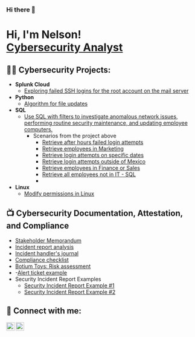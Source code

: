 ### Hi there 👋
<h1>Hi, I'm Nelson! <br/><a href="https://www.linkedin.com/in/nelyee/">Cybersecurity Analyst</a>
<h2>👨‍💻 Cybersecurity Projects:</h2>

- <b>Splunk Cloud</b>
  - [Exploring failed SSH logins for the root account on the mail server](https://docs.google.com/document/d/1lkAmrIVgEPSY3kv4p76eX-j4XbHgavO-p1kn3gBQt-4/edit?usp=sharing)
- <b>Python</b>
  - [Algorithm for file updates](https://docs.google.com/document/d/1NOv9R7fozqDdEMyxYJP6-7gEp_l4zcjVGwlVr4fhxNM/edit?usp=sharing&resourcekey=0-pG0pnlBfniU5DJnl_e19xA)
- <b>SQL</b>
  - [Use SQL with filters to investigate anomalous network issues, performing routine security maintenance, and updating employee computers.](https://docs.google.com/document/d/10dp9ROstpZwoaixNTRIdQa7RLpo8dW57S2ynjIXqA5A/edit?usp=sharing&resourcekey=0-AoCVxaEs2fJPavUaRxKXtw)
    - Scenarios from the project above
      - [Retrieve after hours failed login attempts](https://docs.google.com/document/d/1icDHv8XoqGr9scf8GRf-5PVMpl_NPMeR8nVbtb_KvrQ/edit?usp=sharing)
      - [Retrieve employees in Marketing](https://docs.google.com/document/d/17_gCmiIIDLr1LrI1G2NOt74_42DhJCCVxmvTzQyMQgs/edit?usp=sharing)
      - [Retrieve login attempts on specific dates](https://docs.google.com/document/d/1_K4XhbzZtpHTLMME1ZkT6MGExVZOoKzwTNZCWVqoS_I/edit?usp=sharing)
      - [Retrieve login attempts outside of Mexico](https://docs.google.com/document/d/1zsNNJEV6vUO1EugtMIHsknZZE63llqPdtLrK6tedmgI/edit?usp=sharing)
      - [Retrieve employees in Finance or Sales](https://docs.google.com/document/d/1D2zw15MILEvRYNAigqdlnrj2dXBPm8KFvk0H7-friYg/edit?usp=sharing)
      - [Retrieve all employees not in IT - SQL](https://docs.google.com/document/d/1hK4RUEOa6fdgSNf3KYy47VsukzvWnd34ReGswa-9O94/edit?usp=sharing)
      - 
- <b>Linux</b>
  - [Modify permissions in Linux](https://docs.google.com/document/d/1kVS_5TpkiafxLAkfq-GObDfZdbJYqe7LQFq5tZuFMuU/edit?usp=sharing)


<h2>📺 Cybersecurity Documentation, Attestation, and Compliance</h2>

- [Stakeholder Memorandum](https://docs.google.com/document/d/1_Vtx1TOgfYqU-9eL3r-oEMEGI6JusvRtqe8FUMJq2Gk/edit?usp=sharing&resourcekey=0-VRDqtIa35Xpgs9gLmnJC2w)
- [Incident report analysis](https://docs.google.com/document/d/1jFDhYpf8Uv4wQtP6rpGotUp6NVMuPpGwCjjfCyknTOI/edit?usp=sharing)
- [Incident handler's journal](https://docs.google.com/document/d/1wnoXvJcuG9LPYg6dE98Hkoj551Bp00iGfSjJzNmHq10/edit?usp=sharing&resourcekey=0-7htsWlT5l_Ulyyl-MW_cpQ)
- [Compliance checklist](https://docs.google.com/document/d/1CJhfkG8KuEdLis_l58rSHCNZcRm6yBx0RFbAzJwPDIQ/edit?usp=sharing)
- [Botium Toys: Risk assessment](https://docs.google.com/document/d/1Bghn35sso9eMAR7MA2-ZprzgQkdgA0pFD9KKTprfkIQ/edit?usp=sharing)
- -[Alert ticket example](https://docs.google.com/document/d/1ijOyvI_QvNoFosF37NcbA4N1ia19xpRGF0Nn_kDB5y4/edit?usp=sharing)
- Security Incident Report Examples
    -  [Security Incident Report Example #1](https://docs.google.com/document/d/1QMFXvXJm7lNwTsZsU3cTRU3xE8Jqf1KkBBhK6VNT3Rg/edit?usp=sharing&resourcekey=0-xrQ1ya2QydFYCMKVUj_vuA)
    -  [Security Incident Report Example #2](https://docs.google.com/document/d/1eynfKDzC8SXlRNYv4IoVLaEckwV7R8NrTM5CfykuA88/edit?usp=sharing&resourcekey=0-5jHYbo2RXvLsTiyIhZ9mHQ)


<h2> 🤳 Connect with me:</h2>


[<img align="left" alt="NelsonYee | LinkedIn" width="22px" src="https://cdn.jsdelivr.net/npm/simple-icons@v3/icons/linkedin.svg" />][linkedin]
[<img align="left" alt="acadopia | Github" width="22px" src="https://cdn.jsdelivr.net/npm/simple-icons@v3/icons/github.svg" />][github]



[linkedin]: https://linkedin.com/in/nelyee
[github]: https://www.instagram.com/acadopia/



<!--
**acadopia/acadopia** is a ✨ _special_ ✨ repository because its `README.md` (this file) appears on your GitHub profile.

Here are some ideas to get you started:

- 🔭 I’m currently working on ...
- 🌱 I’m currently learning ...
- 👯 I’m looking to collaborate on ...
- 🤔 I’m looking for help with ...
- 💬 Ask me about ...
- 📫 How to reach me: ...
- 😄 Pronouns: ...
- ⚡ Fun fact: ...
-->
